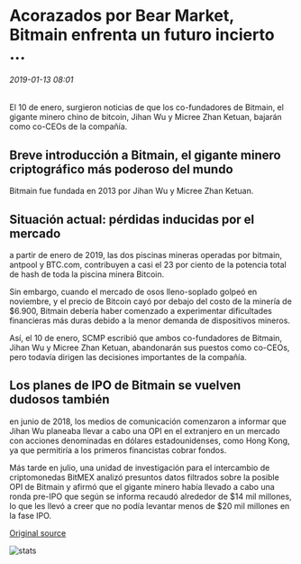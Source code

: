 # Acorazados por Bear Market, Bitmain enfrenta un futuro incierto ...

###### 2019-01-13 08:01

El 10 de enero, surgieron noticias de que los co-fundadores de Bitmain, el gigante minero chino de bitcoin, Jihan Wu y Micree Zhan Ketuan, bajarán como co-CEOs de la compañía.

## Breve introducción a Bitmain, el gigante minero criptográfico más poderoso del mundo

Bitmain fue fundada en 2013 por Jihan Wu y Micree Zhan Ketuan.

## Situación actual: pérdidas inducidas por el mercado

a partir de enero de 2019, las dos piscinas mineras operadas por bitmain, antpool y BTC.com, contribuyen a casi el 23 por ciento de la potencia total de hash de toda la piscina minera Bitcoin.

Sin embargo, cuando el mercado de osos lleno-soplado golpeó en noviembre, y el precio de Bitcoin cayó por debajo del costo de la minería de $6.900, Bitmain debería haber comenzado a experimentar dificultades financieras más duras debido a la menor demanda de dispositivos mineros.

Así, el 10 de enero, SCMP escribió que ambos co-fundadores de Bitmain, Jihan Wu y Micree Zhan Ketuan, abandonarán sus puestos como co-CEOs, pero todavía dirigen las decisiones importantes de la compañía.

## Los planes de IPO de Bitmain se vuelven dudosos también

en junio de 2018, los medios de comunicación comenzaron a informar que Jihan Wu planeaba llevar a cabo una OPI en el extranjero en un mercado con acciones denominadas en dólares estadounidenses, como Hong Kong, ya que permitiría a los primeros financistas cobrar fondos.

Más tarde en julio, una unidad de investigación para el intercambio de criptomonedas BitMEX analizó presuntos datos filtrados sobre la posible OPI de Bitmain y afirmó que el gigante minero había llevado a cabo una ronda pre-IPO que según se informa recaudó alrededor de $14 mil millones, lo que les llevó a creer que no podía levantar menos de $20 mil millones en la fase IPO.

[Original source](https://cointelegraph.com/news/cornered-by-bear-market-bitmain-is-facing-an-unclear-future)

![stats](https://c.statcounter.com/11760860/0/a89fa40b/1/ "stats")